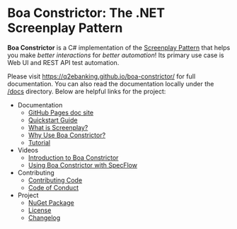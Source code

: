 # Boa Constrictor: The .NET Screenplay Pattern

**Boa Constrictor** is a C# implementation of the
[Screenplay Pattern](https://www.infoq.com/articles/Beyond-Page-Objects-Test-Automation-Serenity-Screenplay/)
that helps you make *better interactions* for *better automation*!
Its primary use case is Web UI and REST API test automation.

Please visit https://q2ebanking.github.io/boa-constrictor/ for full documentation.
You can also read the documentation locally under the [/docs](/docs) directory.
Below are helpful links for the project:

* Documentation
  * [GitHub Pages doc site](https://q2ebanking.github.io/boa-constrictor/)
  * [Quickstart Guide](https://q2ebanking.github.io/boa-constrictor/getting-started/quickstart/)
  * [What is Screenplay?](https://q2ebanking.github.io/boa-constrictor/getting-started/screenplay/)
  * [Why Use Boa Constrictor?](https://q2ebanking.github.io/boa-constrictor/getting-started/why-boa-constrictor/)
  * [Tutorial](https://q2ebanking.github.io/boa-constrictor/tutorials/tutorial/)
* Videos
  * [Introduction to Boa Constrictor](https://youtu.be/i26B1afosCo)
  * [Using Boa Constrictor with SpecFlow](https://www.youtube.com/watch?v=hJ_ni5s6vhA)
* Contributing
  * [Contributing Code](https://q2ebanking.github.io/boa-constrictor/contributing/contributing-code/)
  * [Code of Conduct](https://q2ebanking.github.io/boa-constrictor/contributing/code-of-conduct/)
* Project
  * [NuGet Package](https://www.nuget.org/packages/Boa.Constrictor/)
  * [License](LICENSE.md)
  * [Changelog](CHANGELOG.md)
